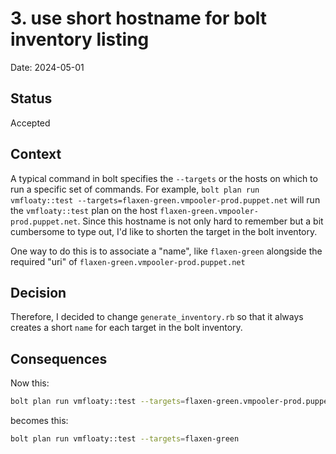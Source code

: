 # 3. use short hostname for bolt inventory listing

Date: 2024-05-01

## Status

Accepted

## Context

A typical command in bolt specifies the `--targets` or the hosts on which to run a specific set of commands.  For example, `bolt plan run vmfloaty::test --targets=flaxen-green.vmpooler-prod.puppet.net` will run the `vmfloaty::test` plan on the host `flaxen-green.vmpooler-prod.puppet.net`.  Since this hostname is not only hard to remember but a bit cumbersome to type out, I'd like to shorten the target in the bolt inventory.  

One way to do this is to associate a "name", like `flaxen-green` alongside the required "uri" of `flaxen-green.vmpooler-prod.puppet.net`

## Decision

Therefore, I decided to change `generate_inventory.rb` so that it always creates a short `name` for each target in the bolt inventory.

## Consequences

Now this:

```bash
bolt plan run vmfloaty::test --targets=flaxen-green.vmpooler-prod.puppet.net
```

becomes this:

```bash
bolt plan run vmfloaty::test --targets=flaxen-green
```
